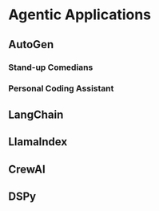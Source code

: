 # Agentic Applications
## AutoGen
### Stand-up Comedians
### Personal Coding Assistant
## LangChain
## LlamaIndex
## CrewAI
## DSPy
